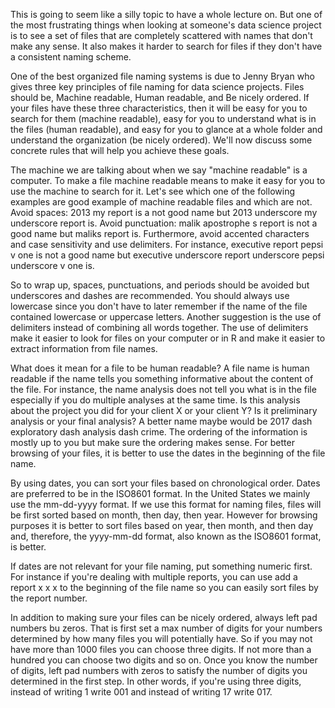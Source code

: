 This is going to seem like a silly topic to have a whole lecture on. But one of the most frustrating things when looking at someone's data science project is to see a set of files that are completely scattered with names that don't make any sense. It also makes it harder to search for files if they don't have a consistent naming scheme. 

One of the best organized file naming systems is due to Jenny Bryan who gives three key principles of file naming for data science projects. Files should be, Machine readable, Human readable, and Be nicely ordered. If your files have these three characteristics, then it will be easy for you to search for them (machine readable), easy for you to understand what is in the files (human readable), and easy for you to glance at a whole folder and understand the organization (be nicely ordered). We'll now discuss some concrete rules that will help you achieve these goals. 

The machine we are talking about when we say "machine readable" is a computer. To make a file machine readable means to make it easy for you to use the machine to search for it. Let's see which one of the following examples are good example of machine readable files and which are not. Avoid spaces: 2013 my report is a not good name but 2013 underscore my underscore report is. Avoid punctuation: malik apostrophe s report is not a good name but maliks report is. Furthermore, avoid accented characters and case sensitivity and use delimiters. For instance, executive report pepsi v one is not a good name but executive underscore report underscore pepsi underscore v one is.

So to wrap up, spaces, punctuations, and periods should be avoided but underscores and dashes are recommended. You should always use lowercase since you don't have to later remember if the name of the file contained lowercase or uppercase letters. Another suggestion is the use of delimiters instead of combining all words together. The use of delimiters make it easier to look for files on your computer or in R and make it easier to extract information from file names.

What does it mean for a file to be human readable? A file name is human readable if the name tells you something informative about the content of the file. For instance, the name analysis does not tell you what is in the file especially if you do multiple analyses at the same time. Is this analysis about the project you did for your client X or your client Y? Is it preliminary analysis or your final analysis? A better name maybe would be 2017 dash exploratory dash analysis dash crime. The ordering of the information is mostly up to you but make sure the ordering makes sense. For better browsing of your files, it is better to use the dates in the beginning of the file name.

By using dates, you can sort your files based on chronological order. Dates are preferred to be in the ISO8601 format. In the United States we mainly use the mm-dd-yyyy format. If we use this format for naming files, files will be first sorted based on month, then day, then year. However for browsing purposes it is better to sort files based on year, then month, and then day and, therefore, the yyyy-mm-dd format, also known as the ISO8601 format, is better.

If dates are not relevant for your file naming, put something numeric first. For instance if you're dealing with multiple reports, you can use add a report x x x to the beginning of the file name so you can easily sort files by the report number.

In addition to making sure your files can be nicely ordered, always left pad numbers bu zeros. That is first set a max number of digits for your numbers determined by how many files you will potentially have. So if you may not have more than 1000 files you can choose three digits. If not more than a hundred you can choose two digits and so on. Once you know the number of digits, left pad numbers with zeros to satisfy the number of digits you determined in the first step. In other words, if you're using three digits, instead of writing 1 write 001 and instead of writing 17 write 017.
